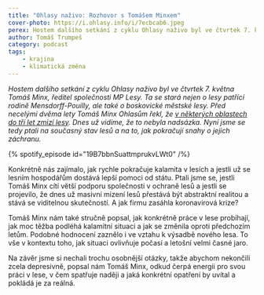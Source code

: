 ```yaml
---
title: "Ohlasy naživo: Rozhovor s Tomášem Minxem"
cover-photo: https://i.ohlasy.info/i/7ecbcab6.jpeg
perex: Hostem dalšího setkání z cyklu Ohlasy naživo byl ve čtvrtek 7. května Tomáš Minx, ředitel společnosti MP Lesy. Ptali jsme se ho na současný stav lesů a na to, jak pokračují snahy o jejich záchranu.
author: Tomáš Trumpeš
category: podcast
tags:
    - krajina
    - klimatická změna
---
```


*Hostem dalšího setkání z cyklu Ohlasy naživo byl ve čtvrtek 7. května Tomáš Minx, ředitel společnosti MP Lesy. Ta se stará nejen o lesy patřící rodině Mensdorff-Pouilly, ale také o boskovické městské lesy. Před necelými dvěma lety Tomáš Minx Ohlasům řekl, že [v některých oblastech do tří let zmizí lesy](https://ohlasy.info/clanky/2018/08/rozhovor-minx.html). Dnes už vidíme, že to nebyla nadsázka. Nyní jsme se tedy ptali na současný stav lesů a na to, jak pokračují snahy o jejich záchranu.*

{% spotify_episode id="19B7bbnSuattmprukvLWt0" /%}

Konkrétně nás zajímalo, jak rychle pokračuje kalamita v lesích a jestli už se lesním hospodářům dostává lepší pomoci od státu. Ptali jsme se, jestli Tomáš Minx cítí větší podporu společnosti v ochraně lesů a jestli se projevilo, že dnes už masivní mizení lesů přestává být abstraktní realitou a stává se viditelnou skutečností. A jak firmu zasáhla koronavirová krize?

Tomáš Minx nám také stručně popsal, jak konkrétně práce v lese probíhají, jak moc těžba podléhá kalamitní situaci a jak se změnila oproti předchozím letům. Podobné hodnocení zaznělo i ve vztahu k výsadbě nového lesa. To vše v kontextu toho, jak situaci ovlivňuje počasí a letošní velmi časné jaro.

Na závěr jsme si nechali trochu osobnější otázky, takže abychom nekončili zcela depresivně, popsal nám Tomáš Minx, odkud čerpá energii pro svou práci v lese, v čem spatřuje naději a jaká konkrétní opatření by uvítal a pokládá je za reálná.
